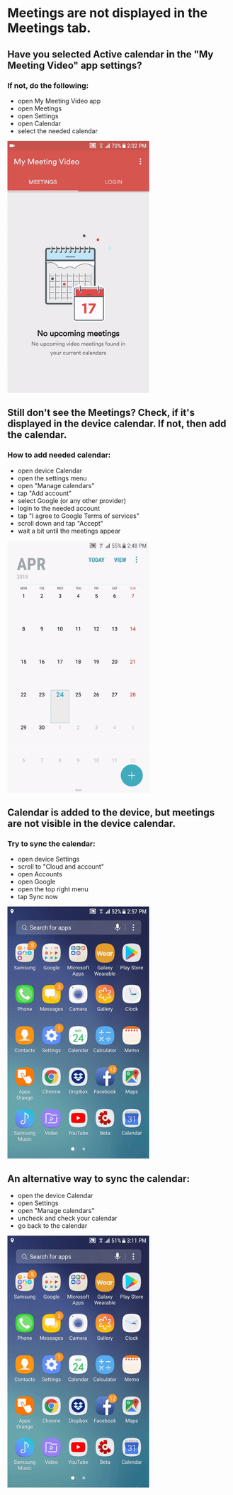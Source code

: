 # Meetings are not displayed in the Meetings tab.

## Have you selected Active calendar in the "My Meeting Video" app settings? 
### If not, do the following: 
* open My Meeting Video app
* open Meetings 
* open Settings 
* open Calendar
* select the needed calendar 

![gif](android1.gif)

## Still don't see the Meetings? Check, if it's displayed in the device calendar. If not, then add the calendar. 
### How to add needed calendar: 
* open device Calendar
* open the settings menu
* open "Manage calendars"
* tap "Add account"
* select Google (or any other provider)
* login to the needed account
* tap "I agree to Google Terms of services"
* scroll down and tap "Accept" 
* wait a bit until the meetings appear

![gif](android2.gif)

## Calendar is added to the device, but meetings are not visible in the device calendar. 
### Try to sync the calendar:
* open device Settings
* scroll to "Cloud and account"
* open Accounts
* open Google
* open the top right menu
* tap Sync now

![gif](android3.gif)

##  An alternative way to sync the calendar:
* open the device Calendar
* open Settings
* open "Manage calendars"
* uncheck and check your calendar 
* go back to the calendar

![gif](android4.gif)
